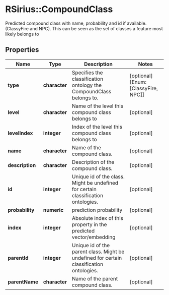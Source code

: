 # RSirius::CompoundClass

Predicted compound class with name, probability and id if available.  (ClassyFire and NPC). This can be seen as the set of classes a feature most likely belongs to

## Properties
Name | Type | Description | Notes
------------ | ------------- | ------------- | -------------
**type** | **character** | Specifies the classification ontology the CompoundClass belongs to. | [optional] [Enum: [ClassyFire, NPC]] 
**level** | **character** | Name of the level this compound class belongs to | [optional] 
**levelIndex** | **integer** | Index of the level this compound class belongs to | [optional] 
**name** | **character** | Name of the compound class. | [optional] 
**description** | **character** | Description of the compound class. | [optional] 
**id** | **integer** | Unique id of the class. Might be undefined for certain classification ontologies. | [optional] 
**probability** | **numeric** | prediction probability | [optional] 
**index** | **integer** | Absolute index of this property in the predicted vector/embedding | [optional] 
**parentId** | **integer** | Unique id of the parent class. Might be undefined for certain classification ontologies. | [optional] 
**parentName** | **character** | Name of the parent compound class. | [optional] 


